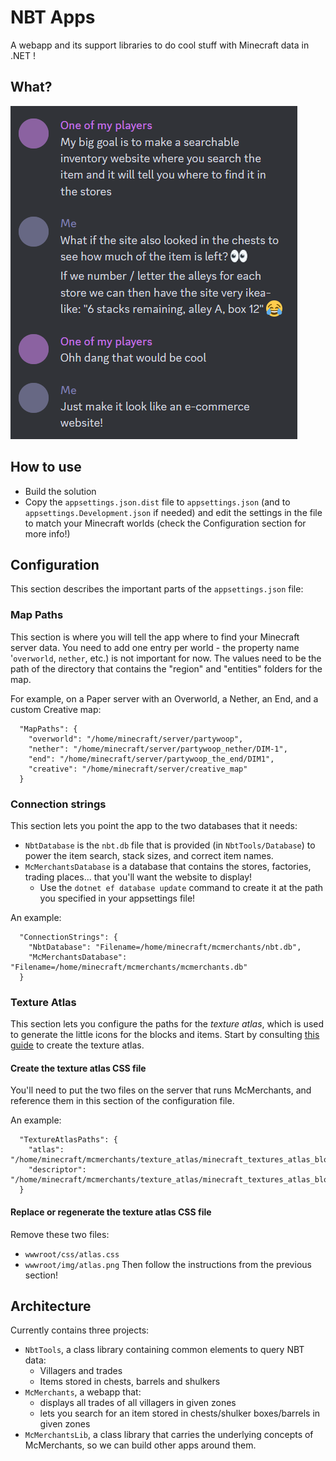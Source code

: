 # NBT Apps
A webapp and its support libraries to do cool stuff with Minecraft data in .NET !

## What?
![My players have fun ideas!](doc/first-chat.png "My players suggesting we build a searchable inventory website where you search the item and it will tell you where to find it in the stores")

## How to use
* Build the solution
* Copy the `appsettings.json.dist` file to `appsettings.json` (and to `appsettings.Development.json` if needed) and edit the settings in the file to match your Minecraft worlds (check the Configuration section for more info!)

## Configuration
This section describes the important parts of the `appsettings.json` file:

### Map Paths
This section is where you will tell the app where to find your Minecraft server data.
You need to add one entry per world - the property name '`overworld`, `nether`, etc.) is not important for now.
The values need to be the path of the directory that contains the "region" and "entities" folders for the map.

For example, on a Paper server with an Overworld, a Nether, an End, and a custom Creative map:
```
  "MapPaths": {
    "overworld": "/home/minecraft/server/partywoop",
    "nether": "/home/minecraft/server/partywoop_nether/DIM-1",
    "end": "/home/minecraft/server/partywoop_the_end/DIM1",
    "creative": "/home/minecraft/server/creative_map"
  }
```

### Connection strings
This section lets you point the app to the two databases that it needs:
* `NbtDatabase` is the `nbt.db` file that is provided (in `NbtTools/Database`) to power the item search, stack sizes, and correct item names.
* `McMerchantsDatabase` is a database that contains the stores, factories, trading places... that you'll want the website to display!
  * Use the `dotnet ef database update` command to create it at the path you specified in your appsettings file!

An example:
```
  "ConnectionStrings": {
    "NbtDatabase": "Filename=/home/minecraft/mcmerchants/nbt.db",
    "McMerchantsDatabase": "Filename=/home/minecraft/mcmerchants/mcmerchants.db"
  }
```

### Texture Atlas
This section lets you configure the paths for the *texture atlas*, which is used to generate the little icons for the blocks and items.
Start by consulting [this guide](TextureAtlas.md) to create the texture atlas. 
#### Create the texture atlas CSS file
You'll need to put the two files on the server that runs McMerchants,
and reference them in this section of the configuration file.

An example:
```
  "TextureAtlasPaths": {
    "atlas": "/home/minecraft/mcmerchants/texture_atlas/minecraft_textures_atlas_blocks.png_0.png",
    "descriptor": "/home/minecraft/mcmerchants/texture_atlas/minecraft_textures_atlas_blocks.png.txt"
  }
```
#### Replace or regenerate the texture atlas CSS file
Remove these two files:
* `wwwroot/css/atlas.css`
* `wwwroot/img/atlas.png`
Then follow the instructions from the previous section!

## Architecture
Currently contains three projects: 
* `NbtTools`, a class library containing common elements to query NBT data:
  * Villagers and trades
  * Items stored in chests, barrels and shulkers
* `McMerchants`, a webapp that:
  * displays all trades of all villagers in given zones
  * lets you search for an item stored in chests/shulker boxes/barrels in given zones
* `McMerchantsLib`, a class library that carries the underlying concepts of McMerchants, so we can build other apps around them.

